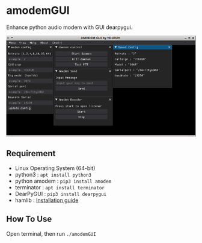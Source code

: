 # amodemGUI
Enhance python audio modem with GUI dearpygui.

![image](amodemGUI.png)

## Requirement
- Linux Operating System (64-bit)
- python3 : `apt install python3`
- python amodem : `pip3 install amodem`
- terminator : `apt install terminator`
- DearPyGUI : `pip3 install dearpygui`
- hamlib : [Installation guide](https://github.com/Hamlib/Hamlib)

## How To Use
Open terminal, then run `./amodemGUI`
